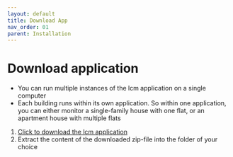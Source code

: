 ```yaml
---
layout: default
title: Download App
nav_order: 01
parent: Installation
---
```


# Download application
- You can run multiple instances of the lcm application on a single computer
- Each building runs within its own application. So within one application, you can either monitor a single-family house with one flat, or an apartment house with multiple flats

1. <a href="https://downgit.github.io/#/home?url=https://github.com/hslu-ige-laes/lcm" download>Click to download the lcm application</a>
1. Extract the content of the downloaded zip-file into the folder of your choice
